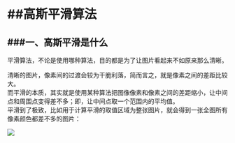 # \#\#高斯平滑算法

## \#\#\#一、高斯平滑是什么

平滑算法，不论是使用哪种算法，目的都是为了让图片看起来不如原来那么清晰。

清晰的图片，像素间的过渡会较为干脆利落，简而言之，就是像素之间的差距比较大。  
 而平滑的本质，其实就是使用某种算法把图像像素和像素之间的差距缩小，让中间点和周围点变得差不多；即，让中间点取一个范围内的平均值。  
 平滑到了极致，比如用于计算平滑的取值区域为整张图片，就会得到一张全图所有像素颜色都差不多的图片：

![](file:///C:/Users/hongtao/AppData/Local/Temp/enhtmlclip/blog_p_458_1.png)

